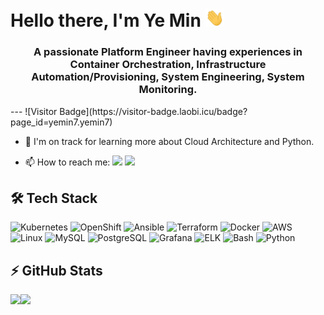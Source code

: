 <h1>Hello there, I'm Ye Min <img src="https://raw.githubusercontent.com/ABSphreak/ABSphreak/master/gifs/Hi.gif" width="30px"></h1>

<h3 align="center">A passionate Platform Engineer having experiences in Container Orchestration, Infrastructure Automation/Provisioning, System Engineering, System Monitoring.</h3>
---
![Visitor Badge](https://visitor-badge.laobi.icu/badge?page_id=yemin7.yemin7)


- 🌱 I'm on track for learning more about Cloud Architecture and Python.

- 📫 How to reach me: <a href="https://www.linkedin.com/in/yeminphyo/"><img src="https://img.shields.io/badge/LinkedIn-0077B5?style=for-the-badge&logo=linkedin&logoColor=white"></a> <a href="mailto:yeminphyo25@gmail.com"><img src="https://img.shields.io/badge/Gmail-D14836?style=for-the-badge&logo=gmail&logoColor=white"></a>



## 🛠  Tech Stack

![Kubernetes](https://img.shields.io/badge/Kubernetes-white?style=flat-square&logo=Kubernetes) ![OpenShift](https://img.shields.io/badge/OpenShift-red?style=flat-square&logo=Red%20Hat%20Open%20Shift)    ![Ansible](https://img.shields.io/badge/Ansible-black?style=flat-square&logo=ansible) ![Terraform](https://img.shields.io/badge/Terraform-blueviolet?style=flat-square&logo=Terraform) ![Docker](https://img.shields.io/badge/Docker-white?style=flat-square&logo=Docker) ![AWS](https://img.shields.io/badge/AWS-yellow?style=flat-square&logo=Amazon%20AWS) ![Linux](https://img.shields.io/badge/Linux-grey?style=flat-square&logo=linux) ![MySQL](https://img.shields.io/badge/MySQL-white?style=flat-square&logo=mysql) ![PostgreSQL](https://img.shields.io/badge/PostgreSQL-white?style=flat-square&logo=PostgreSQL) ![Grafana](https://img.shields.io/badge/Grafana-black?style=flat-square&logo=Grafana) ![ELK](https://img.shields.io/badge/ELK-005571?style=flat-square&logo=elastic) ![Bash](https://img.shields.io/badge/Bash-white?style=flat-square&logo=GNU%20Bash) ![Python](https://img.shields.io/badge/Python-white?style=flat-square&logo=Python)


## ⚡ GitHub Stats
<img align="left" src="https://github-readme-stats.vercel.app/api?username=yemin7&show_icons=true&count_private=true&theme=gruvbox" />

<img src="https://github-readme-stats.vercel.app/api/top-langs/?username=yemin7&layout=compact&count_private=true&theme=gruvbox" />
